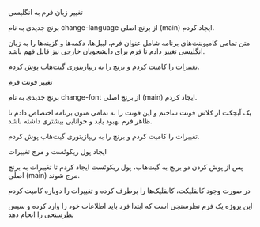 تغییر زبان فرم به انگلیسی

برنچ جدیدی به نام change-language از برنچ اصلی (main) ایجاد کردم.

متن تمامی کامپوننت‌های برنامه شامل عنوان فرم، لیبل‌ها، دکمه‌ها و گزینه‌ها را به زبان انگلیسی تغییر دادم تا فرم برای دانشجویان خارجی نیز قابل فهم باشد.

تغییرات را کامیت کردم و برنچ را به ریپازیتوری گیت‌هاب پوش کردم.

تغییر فونت فرم

برنچ جدیدی به نام change-font از برنچ اصلی (main) ایجاد کردم.

یک آبجکت از کلاس فونت ساختم و این فونت را به تمامی متون برنامه اختصاص دادم تا ظاهر فرم بهبود یابد و خوانایی بیشتری داشته باشد.

تغییرات را کامیت کردم و برنچ را به ریپازیتوری گیت‌هاب پوش کردم.

ایجاد پول ریکوئست و مرج تغییرات

پس از پوش کردن دو برنچ به گیت‌هاب، پول ریکوئست ایجاد کردم تا تغییرات به برنچ اصلی (main) مرج شوند.

در صورت وجود کانفلیکت، کانفلیک‌ها را برطرف کرده و تغییرات را دوباره کامیت کردم

این پروژه یک فرم نظرسنجی است که ابتدا فرد باید اطلاعات خود را وارد کرده و سپس نظرسنجی را انجام دهد
